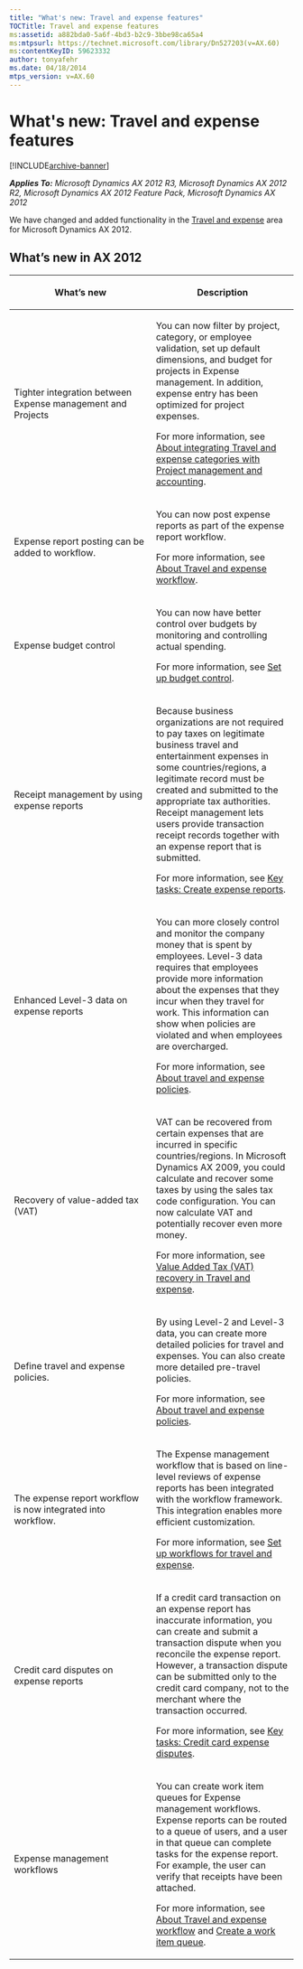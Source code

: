 ```yaml
---
title: "What's new: Travel and expense features"
TOCTitle: Travel and expense features
ms:assetid: a882bda0-5a6f-4bd3-b2c9-3bbe98ca65a4
ms:mtpsurl: https://technet.microsoft.com/library/Dn527203(v=AX.60)
ms:contentKeyID: 59623332
author: tonyafehr
ms.date: 04/18/2014
mtps_version: v=AX.60
---
```


# What's new: Travel and expense features 


[!INCLUDE[archive-banner](includes/archive-banner.md)]


_**Applies To:** Microsoft Dynamics AX 2012 R3, Microsoft Dynamics AX 2012 R2, Microsoft Dynamics AX 2012 Feature Pack, Microsoft Dynamics AX 2012_

We have changed and added functionality in the [Travel and expense](travel-and-expense.md) area for Microsoft Dynamics AX 2012.

## What’s new in AX 2012

<table>
<colgroup>
<col style="width: 50%" />
<col style="width: 50%" />
</colgroup>
<thead>
<tr class="header">
<th><p>What’s new</p></th>
<th><p>Description</p></th>
</tr>
</thead>
<tbody>
<tr class="odd">
<td><p>Tighter integration between Expense management and Projects</p></td>
<td><p>You can now filter by project, category, or employee validation, set up default dimensions, and budget for projects in Expense management. In addition, expense entry has been optimized for project expenses.</p>
<p>For more information, see <a href="about-integrating-travel-and-expense-categories-with-project-management-and-accounting.md">About integrating Travel and expense categories with Project management and accounting</a>.</p></td>
</tr>
<tr class="even">
<td><p>Expense report posting can be added to workflow.</p></td>
<td><p>You can now post expense reports as part of the expense report workflow.</p>
<p>For more information, see <a href="about-travel-and-expense-workflow.md">About Travel and expense workflow</a>.</p></td>
</tr>
<tr class="odd">
<td><p>Expense budget control</p></td>
<td><p>You can now have better control over budgets by monitoring and controlling actual spending.</p>
<p>For more information, see <a href="set-up-budget-control.md">Set up budget control</a>.</p></td>
</tr>
<tr class="even">
<td><p>Receipt management by using expense reports</p></td>
<td><p>Because business organizations are not required to pay taxes on legitimate business travel and entertainment expenses in some countries/regions, a legitimate record must be created and submitted to the appropriate tax authorities. Receipt management lets users provide transaction receipt records together with an expense report that is submitted.</p>
<p>For more information, see <a href="key-tasks-create-expense-reports.md">Key tasks: Create expense reports</a>.</p></td>
</tr>
<tr class="odd">
<td><p>Enhanced Level-3 data on expense reports</p></td>
<td><p>You can more closely control and monitor the company money that is spent by employees. Level-3 data requires that employees provide more information about the expenses that they incur when they travel for work. This information can show when policies are violated and when employees are overcharged.</p>
<p>For more information, see <a href="about-travel-and-expense-policies.md">About travel and expense policies</a>.</p></td>
</tr>
<tr class="even">
<td><p>Recovery of value-added tax (VAT)</p></td>
<td><p>VAT can be recovered from certain expenses that are incurred in specific countries/regions. In Microsoft Dynamics AX 2009, you could calculate and recover some taxes by using the sales tax code configuration. You can now calculate VAT and potentially recover even more money.</p>
<p>For more information, see <a href="value-added-tax-vat-recovery-in-travel-and-expense.md">Value Added Tax (VAT) recovery in Travel and expense</a>.</p></td>
</tr>
<tr class="odd">
<td><p>Define travel and expense policies.</p></td>
<td><p>By using Level-2 and Level-3 data, you can create more detailed policies for travel and expenses. You can also create more detailed pre-travel policies.</p>
<p>For more information, see <a href="about-travel-and-expense-policies.md">About travel and expense policies</a>.</p></td>
</tr>
<tr class="even">
<td><p>The expense report workflow is now integrated into workflow.</p></td>
<td><p>The Expense management workflow that is based on line-level reviews of expense reports has been integrated with the workflow framework. This integration enables more efficient customization.</p>
<p>For more information, see <a href="set-up-workflows-for-travel-and-expense.md">Set up workflows for travel and expense</a>.</p></td>
</tr>
<tr class="odd">
<td><p>Credit card disputes on expense reports</p></td>
<td><p>If a credit card transaction on an expense report has inaccurate information, you can create and submit a transaction dispute when you reconcile the expense report. However, a transaction dispute can be submitted only to the credit card company, not to the merchant where the transaction occurred.</p>
<p>For more information, see <a href="key-tasks-credit-card-expense-disputes.md">Key tasks: Credit card expense disputes</a>.</p></td>
</tr>
<tr class="even">
<td><p>Expense management workflows</p></td>
<td><p>You can create work item queues for Expense management workflows. Expense reports can be routed to a queue of users, and a user in that queue can complete tasks for the expense report. For example, the user can verify that receipts have been attached.</p>
<p>For more information, see <a href="about-travel-and-expense-workflow.md">About Travel and expense workflow</a> and <a href="create-a-work-item-queue.md">Create a work item queue</a>.</p></td>
</tr>
</tbody>
</table>

  


